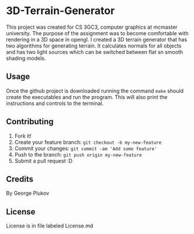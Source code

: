 # 3D-Terrain-Generator
This project was created for CS 3GC3, computer graphics at mcmaster university. The purpose of the assignment was to become comfortable with rendering in a 3D space in opengl. I created a 3D terrain generator that has two algorithms for generating terrain. It calculates normals for all objects and has two light sources which can be switched between flat sn smooth shading models.

## Usage
Once the github project is downloaded running the command ```make``` should create the executables and run the program. This will also print the instructions and controls to the terminal.

## Contributing

1. Fork it!
2. Create your feature branch: `git checkout -b my-new-feature`
3. Commit your changes: `git commit -am 'Add some feature'`
4. Push to the branch: `git push origin my-new-feature`
5. Submit a pull request :D


## Credits

By George Plukov

## License

License is in file labeled License.md
